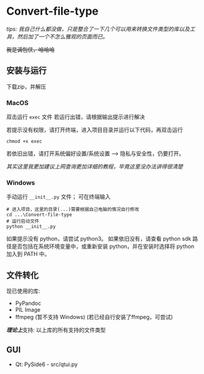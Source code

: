 # Convert-file-type

*tips: 我自己什么都没做，只是整合了一下几个可以用来转换文件类型的库以及工具，然后加了一个不怎么雅观的页面而已。*

~~我是调包侠，哈哈哈~~

## 安装与运行
下载zip，并解压
### MacOS
双击运行 ```exec``` 文件
若运行出错，请根据输出提示进行解决

若提示没有权限，请打开终端，进入项目目录并运行以下代码，再双击运行
```shell
chmod +x exec
```
若依旧出错，请打开系统偏好设置/系统设置 --> 隐私与安全性，仍要打开。

*其实这里我更加建议上网查询更加详细的教程，毕竟这里没办法讲得很清楚*

### Windows
手动运行 ```__init__.py``` 文件；
可在终端输入
```shell
# 进入项目，这里的目录(...)需要根据自己电脑的情况自行修改
cd ...\Convert-file-type
# 运行启动文件
python __init__.py
```
如果提示没有 python，请尝试 python3。
如果依旧没有，请查看 python sdk 路径是否包括在系统环境变量中，或重新安装 python，并在安装时选择将 python 加入到 PATH 中。

## 文件转化
现已使用的库:
* PyPandoc
* PIL Image
* ffmpeg (暂不支持 Windows) (若已经自行安装了ffmpeg，可尝试)

***理论上***支持: 以上库的所有支持的文件类型

## GUI
* Qt: PySide6 - src/qtui.py
